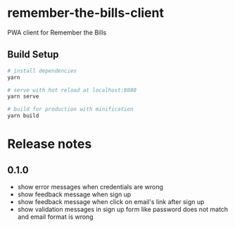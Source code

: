# remember-the-bills-client
PWA client for Remember the Bills

## Build Setup
``` bash
# install dependencies
yarn

# serve with hot reload at localhost:8080
yarn serve

# build for production with minification
yarn build
```

# Release notes
## 0.1.0
- show error messages when credentials are wrong
- show feedback message when sign up
- show feedback message when click on email's link after sign up
- show validation messages in sign up form like password does not match and email format is wrong